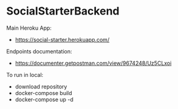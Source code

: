 # SocialStarterBackend
Main Heroku App:

- https://social-starter.herokuapp.com/

Endpoints documentation:

- https://documenter.getpostman.com/view/9674248/Uz5CLxoi

To run in local:

- download repository
- docker-compose build
- docker-compose up -d
